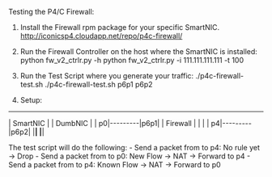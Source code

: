 Testing the P4/C Firewall:

1.  Install the Firewall rpm package for your specific SmartNIC.
      http://iconicsp4.cloudapp.net/repo/p4c-firewall/

2.  Run the Firewall Controller on the host where the SmartNIC is installed:
      python fw_v2_ctrlr.py -h
      python fw_v2_ctrlr.py -i 111.111.111.111 -t 100

3.  Run the Test Script where you generate your traffic:
      ./p4c-firewall-test.sh <internal port> <external port>
      ./p4c-firewall-test.sh p6p1 p6p2

4.  Setup:
   ______________           ______________
  |   SmartNIC   |         |   DumbNIC    |
  |            p0|---------|p6p1<Internal>|
  |   Firewall   |         |              |
  |            p4|---------|p6p2<External>|
  |______________|         |______________|

  The test script will do the following:
    - Send a packet from <external> to p4: No rule yet -> Drop
    - Send a packet from <internal> to p0: New Flow -> NAT -> Forward to p4
    - Send a packet from <external> to p4: Known Flow -> NAT -> Forward to p0
